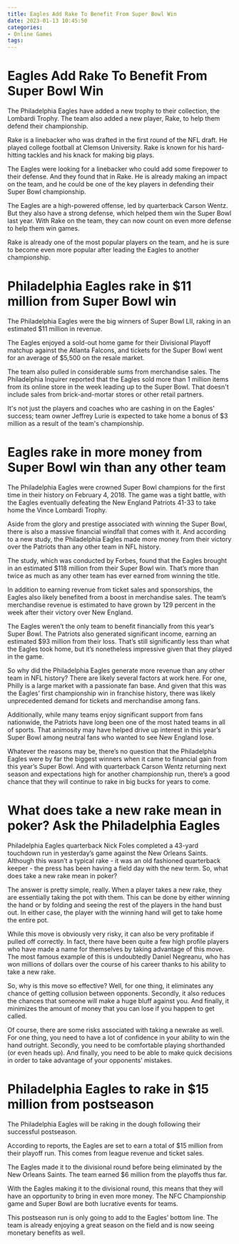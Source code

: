 ```yaml
---
title: Eagles Add Rake To Benefit From Super Bowl Win
date: 2023-01-13 10:45:50
categories:
- Online Games
tags:
---
```



#  Eagles Add Rake To Benefit From Super Bowl Win

The Philadelphia Eagles have added a new trophy to their collection, the Lombardi Trophy. The team also added a new player, Rake, to help them defend their championship.

Rake is a linebacker who was drafted in the first round of the NFL draft. He played college football at Clemson University. Rake is known for his hard-hitting tackles and his knack for making big plays.

The Eagles were looking for a linebacker who could add some firepower to their defense. And they found that in Rake. He is already making an impact on the team, and he could be one of the key players in defending their Super Bowl championship.

The Eagles are a high-powered offense, led by quarterback Carson Wentz. But they also have a strong defense, which helped them win the Super Bowl last year. With Rake on the team, they can now count on even more defense to help them win games.

Rake is already one of the most popular players on the team, and he is sure to become even more popular after leading the Eagles to another championship.

#  Philadelphia Eagles rake in $11 million from Super Bowl win

The Philadelphia Eagles were the big winners of Super Bowl LII, raking in an estimated $11 million in revenue.

The Eagles enjoyed a sold-out home game for their Divisional Playoff matchup against the Atlanta Falcons, and tickets for the Super Bowl went for an average of $5,500 on the resale market.

The team also pulled in considerable sums from merchandise sales. The Philadelphia Inquirer reported that the Eagles sold more than 1 million items from its online store in the week leading up to the Super Bowl. That doesn't include sales from brick-and-mortar stores or other retail partners.

It's not just the players and coaches who are cashing in on the Eagles' success; team owner Jeffrey Lurie is expected to take home a bonus of $3 million as a result of the team's championship.

#  Eagles rake in more money from Super Bowl win than any other team

The Philadelphia Eagles were crowned Super Bowl champions for the first time in their history on February 4, 2018. The game was a tight battle, with the Eagles eventually defeating the New England Patriots 41-33 to take home the Vince Lombardi Trophy.

Aside from the glory and prestige associated with winning the Super Bowl, there is also a massive financial windfall that comes with it. And according to a new study, the Philadelphia Eagles made more money from their victory over the Patriots than any other team in NFL history.

The study, which was conducted by Forbes, found that the Eagles brought in an estimated $118 million from their Super Bowl win. That’s more than twice as much as any other team has ever earned from winning the title.

In addition to earning revenue from ticket sales and sponsorships, the Eagles also likely benefited from a boost in merchandise sales. The team’s merchandise revenue is estimated to have grown by 129 percent in the week after their victory over New England.

The Eagles weren’t the only team to benefit financially from this year’s Super Bowl. The Patriots also generated significant income, earning an estimated $93 million from their loss. That’s still significantly less than what the Eagles took home, but it’s nonetheless impressive given that they played in the game.

So why did the Philadelphia Eagles generate more revenue than any other team in NFL history? There are likely several factors at work here. For one, Philly is a large market with a passionate fan base. And given that this was the Eagles’ first championship win in franchise history, there was likely unprecedented demand for tickets and merchandise among fans.

Additionally, while many teams enjoy significant support from fans nationwide, the Patriots have long been one of the most hated teams in all of sports. That animosity may have helped drive up interest in this year’s Super Bowl among neutral fans who wanted to see New England lose.

Whatever the reasons may be, there’s no question that the Philadelphia Eagles were by far the biggest winners when it came to financial gain from this year’s Super Bowl. And with quarterback Carson Wentz returning next season and expectations high for another championship run, there’s a good chance that they will continue to rake in big bucks for years to come.

#  What does take a new rake mean in poker? Ask the Philadelphia Eagles

Philadelphia Eagles quarterback Nick Foles completed a 43-yard touchdown run in yesterday’s game against the New Orleans Saints. Although this wasn’t a typical rake - it was an old fashioned quarterback keeper - the press has been having a field day with the new term. So, what does take a new rake mean in poker?

The answer is pretty simple, really. When a player takes a new rake, they are essentially taking the pot with them. This can be done by either winning the hand or by folding and seeing the rest of the players in the hand bust out. In either case, the player with the winning hand will get to take home the entire pot.

While this move is obviously very risky, it can also be very profitable if pulled off correctly. In fact, there have been quite a few high profile players who have made a name for themselves by taking advantage of this move. The most famous example of this is undoubtedly Daniel Negreanu, who has won millions of dollars over the course of his career thanks to his ability to take a new rake.

So, why is this move so effective? Well, for one thing, it eliminates any chance of getting collusion between opponents. Secondly, it also reduces the chances that someone will make a huge bluff against you. And finally, it minimizes the amount of money that you can lose if you happen to get called.

Of course, there are some risks associated with taking a newrake as well. For one thing, you need to have a lot of confidence in your ability to win the hand outright. Secondly, you need to be comfortable playing shorthanded (or even heads up). And finally, you need to be able to make quick decisions in order to take advantage of your opponents’ mistakes.

#  Philadelphia Eagles to rake in $15 million from postseason

The Philadelphia Eagles will be raking in the dough following their successful postseason.

According to reports, the Eagles are set to earn a total of $15 million from their playoff run. This comes from league revenue and ticket sales.

The Eagles made it to the divisional round before being eliminated by the New Orleans Saints. The team earned $6 million from the playoffs thus far.

With the Eagles making it to the divisional round, this means that they will have an opportunity to bring in even more money. The NFC Championship game and Super Bowl are both lucrative events for teams.

This postseason run is only going to add to the Eagles’ bottom line. The team is already enjoying a great season on the field and is now seeing monetary benefits as well.